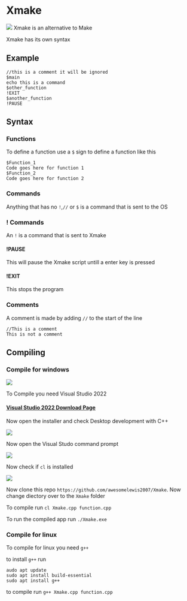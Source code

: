 # Xmake
<img src="https://img.icons8.com/fluency/96/000000/wrench.png"/>
Xmake is an alternative to Make

Xmake has its own syntax

## Example 
```
//this is a comment it will be ignored
$main
echo this is a command
$other_function
!EXIT
$another_function
!PAUSE
```
## Syntax

### Functions
To define a function use a `$` sign to define a function like this
```
$Function_1
Code goes here for function 1
$Function_2
Code goes here for function 2
```
### Commands
Anything that has no `!`,`//` or `$` is a command that is sent to the OS
### ! Commands
An `!` is a command that is sent to Xmake
#### !PAUSE
This will pause the Xmake script untill a enter key is pressed
#### !EXIT
This stops the program
### Comments 
A comment is made by adding `//` to the start of the line
```
//This is a comment
This is not a comment
```
## Compiling
### Compile for windows
<img src="https://img.icons8.com/fluency/48/000000/visual-studio-2019.png"/>

To Compile you need Visual Studio 2022
#### [Visual Studio 2022 Download Page](https://visualstudio.microsoft.com/)
Now open the installer and check Desktop development with C++

![](https://raw.githubusercontent.com/awesomelewis2007/WinCat/main/Documentation/Compiling/Install_C%2B%2B.png)

Now open the Visual Studo command prompt

![](https://raw.githubusercontent.com/awesomelewis2007/WinCat/main/Documentation/Compiling/Cmd.png)

Now check if `cl` is installed

![](https://raw.githubusercontent.com/awesomelewis2007/WinCat/main/Documentation/Compiling/Verify.png)

Now clone this repo `https://github.com/awesomelewis2007/Xmake`.
Now change diectory over to the `Xmake` folder

To compile run `cl Xmake.cpp function.cpp`

To run the compiled app run `./Xmake.exe`

### Compile for linux

To compile for linux you need `g++`

to install `g++` run
```
audo apt update
sudo apt install build-essential
sudo apt install g++
```
to compile run `g++ Xmake.cpp function.cpp`

